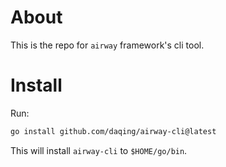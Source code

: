 About
=====

This is the repo for `airway` framework's cli tool.

Install
=======

Run:

```bash
go install github.com/daqing/airway-cli@latest
```

This will install `airway-cli` to `$HOME/go/bin`.
